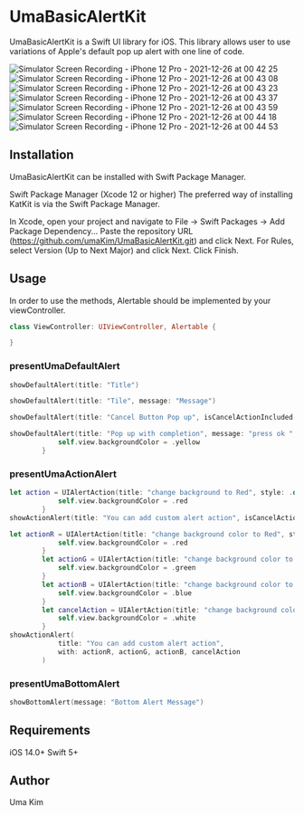 # UmaBasicAlertKit
UmaBasicAlertKit is a Swift UI library for iOS. This library allows user to use variations of Apple's default pop up alert with one line of code.

![Simulator Screen Recording - iPhone 12 Pro - 2021-12-26 at 00 42 25](https://user-images.githubusercontent.com/85341050/147388604-74bcf3d1-2889-4f5b-a536-1db35bdf5cc6.gif)   ![Simulator Screen Recording - iPhone 12 Pro - 2021-12-26 at 00 43 08](https://user-images.githubusercontent.com/85341050/147388613-9073d4f2-4067-46db-ae13-d52a584ae4d0.gif)   ![Simulator Screen Recording - iPhone 12 Pro - 2021-12-26 at 00 43 23](https://user-images.githubusercontent.com/85341050/147388615-dc0523e9-3935-4457-b5cd-937bf3ce65f0.gif)   ![Simulator Screen Recording - iPhone 12 Pro - 2021-12-26 at 00 43 37](https://user-images.githubusercontent.com/85341050/147388616-4c0ce04a-09f0-4212-921a-ab65570961de.gif)   ![Simulator Screen Recording - iPhone 12 Pro - 2021-12-26 at 00 43 59](https://user-images.githubusercontent.com/85341050/147388621-fcde6e0d-647a-4e0b-ab07-8fcc57416fec.gif)   ![Simulator Screen Recording - iPhone 12 Pro - 2021-12-26 at 00 44 18](https://user-images.githubusercontent.com/85341050/147388623-8e818e12-f786-4843-b932-7bb32b48431e.gif)   ![Simulator Screen Recording - iPhone 12 Pro - 2021-12-26 at 00 44 53](https://user-images.githubusercontent.com/85341050/147388628-fd278eca-61e2-4f9a-92c7-7a9d1dc95a51.gif)


## Installation
UmaBasicAlertKit can be installed with Swift Package Manager.

Swift Package Manager (Xcode 12 or higher)
The preferred way of installing KatKit is via the Swift Package Manager.

In Xcode, open your project and navigate to File → Swift Packages → Add Package Dependency...
Paste the repository URL (https://github.com/umaKim/UmaBasicAlertKit.git) and click Next.
For Rules, select Version (Up to Next Major) and click Next.
Click Finish.

## Usage

In order to use the methods, Alertable should be implemented by your viewController.
```Swift
class ViewController: UIViewController, Alertable {

}
```

### presentUmaDefaultAlert
```Swift
showDefaultAlert(title: "Title")
```

```Swift
showDefaultAlert(title: "Tile", message: "Message")
```

```Swift
showDefaultAlert(title: "Cancel Button Pop up", isCancelActionIncluded: true)
```

```Swift
showDefaultAlert(title: "Pop up with completion", message: "press ok ", isCancelActionIncluded: true, actionCancelButtonTitle: "Cancel") { action in
            self.view.backgroundColor = .yellow
        }
```

### presentUmaActionAlert
```Swift
let action = UIAlertAction(title: "change background to Red", style: .default) { action in
            self.view.backgroundColor = .red
        }
showActionAlert(title: "You can add custom alert action", isCancelActionIncluded: true, with: action)
```

```Swift
let actionR = UIAlertAction(title: "change background color to Red", style: .default) { action in
            self.view.backgroundColor = .red
        }
        let actionG = UIAlertAction(title: "change background color to Green", style: .default) { action in
            self.view.backgroundColor = .green
        }
        let actionB = UIAlertAction(title: "change background color to Blue", style: .default) { action in
            self.view.backgroundColor = .blue
        }
        let cancelAction = UIAlertAction(title: "change background color to White", style: .cancel) { action in
            self.view.backgroundColor = .white
        }
showActionAlert(
            title: "You can add custom alert action",
            with: actionR, actionG, actionB, cancelAction
        )
```

### presentUmaBottomAlert
```Swift
showBottomAlert(message: "Bottom Alert Message")
```

## Requirements
iOS 14.0+
Swift 5+

## Author
Uma Kim
